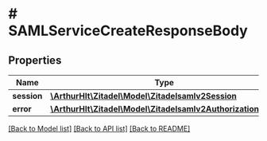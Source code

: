# # SAMLServiceCreateResponseBody

## Properties

Name | Type | Description | Notes
------------ | ------------- | ------------- | -------------
**session** | [**\ArthurHlt\Zitadel\Model\Zitadelsamlv2Session**](Zitadelsamlv2Session.md) |  | [optional]
**error** | [**\ArthurHlt\Zitadel\Model\Zitadelsamlv2AuthorizationError**](Zitadelsamlv2AuthorizationError.md) |  | [optional]

[[Back to Model list]](../../README.md#models) [[Back to API list]](../../README.md#endpoints) [[Back to README]](../../README.md)
